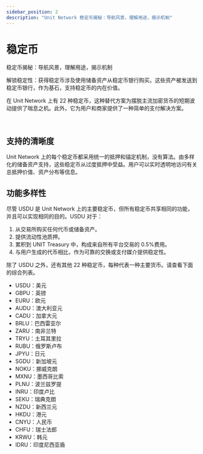 ```yaml
---
sidebar_position: 2
description: "Unit Network 稳定币揭秘：导航风景，理解用途，揭示机制"
---
```


# 稳定币

稳定币揭秘：导航风景，理解用途，揭示机制

解锁稳定性：获得稳定币涉及使用储备资产从稳定币银行购买。这些资产被发送到稳定币银行，作为基石，支持稳定币的内在价值。

在 Unit Network 上有 22 种稳定币，这种替代方案为摆脱主流加密货币的短期波动提供了喘息之机。此外，它为用户和商家提供了一种简单的支付解决方案。

<br />

## 支持的清晰度

Unit Network 上的每个稳定币都采用统一的抵押和锚定机制，没有算法。由多样化的储备资产支持，这些稳定币从过度抵押中受益。用户可以实时透明地访问有关总抵押价值、资产分布等信息。

## 功能多样性

尽管 USDU 是 Unit Network 上的主要稳定币，但所有稳定币共享相同的功能，并且可以实现相同的目的。USDU 对于：

1. 从交易所购买任何代币或储备资产。
2. 提供流动性池质押。
3. 累积到 UNIT Treasury 中，构成来自所有平台交易的 0.5%费用。
4. 与用户生成的代币相比，作为可靠的交换或支付媒介提供稳定性。

除了 USDU 之外，还有其他 22 种稳定币，每种代表一种主要货币。请查看下面的综合列表。

- USDU：美元
- GBPU：英镑
- EURU：欧元
- AUDU：澳大利亚元
- CADU：加拿大元
- BRLU：巴西雷亚尔
- ZARU：南非兰特
- TRYU：土耳其里拉
- RUBU：俄罗斯卢布
- JPYU：日元
- SGDU：新加坡元
- NOKU：挪威克朗
- MXNU：墨西哥比索
- PLNU：波兰兹罗提
- INRU：印度卢比
- SEKU：瑞典克朗
- NZDU：新西兰元
- HKDU：港元
- CNYU：人民币
- CHFU：瑞士法郎
- KRWU：韩元
- IDRU：印度尼西亚盾
